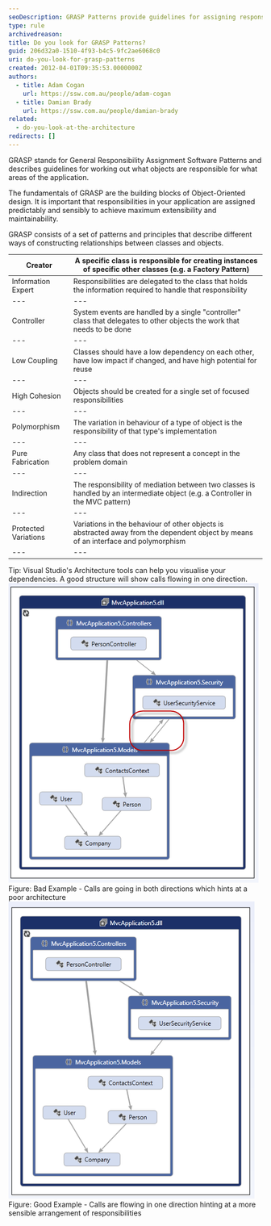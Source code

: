 ```yaml
---
seoDescription: GRASP Patterns provide guidelines for assigning responsibilities to objects and classes, promoting extensibility, maintainability, and low coupling.
type: rule
archivedreason:
title: Do you look for GRASP Patterns?
guid: 206d32a0-1510-4f93-b4c5-9fc2ae6068c0
uri: do-you-look-for-grasp-patterns
created: 2012-04-01T09:35:53.0000000Z
authors:
  - title: Adam Cogan
    url: https://ssw.com.au/people/adam-cogan
  - title: Damian Brady
    url: https://ssw.com.au/people/damian-brady
related:
  - do-you-look-at-the-architecture
redirects: []
---
```


GRASP stands for General Responsibility Assignment Software Patterns and describes guidelines for working out what objects are responsible for what areas of the application.

<!--endintro-->

The fundamentals of GRASP are the building blocks of Object-Oriented design. It is important that responsibilities in your application are assigned predictably and sensibly to achieve maximum extensibility and maintainability.

GRASP consists of a set of patterns and principles that describe different ways of constructing relationships between classes and objects.

| Creator              | A specific class is responsible for creating instances of specific other classes (e.g. a Factory Pattern)                           |
| -------------------- | ----------------------------------------------------------------------------------------------------------------------------------- |
| Information Expert   | Responsibilities are delegated to the class that holds the information required to handle that responsibility                       |
| ---                  | ---                                                                                                                                 |
| Controller           | System events are handled by a single "controller" class that delegates to other objects the work that needs to be done             |
| ---                  | ---                                                                                                                                 |
| Low Coupling         | Classes should have a low dependency on each other, have low impact if changed, and have high potential for reuse                   |
| ---                  | ---                                                                                                                                 |
| High Cohesion        | Objects should be created for a single set of focused responsibilities                                                              |
| ---                  | ---                                                                                                                                 |
| Polymorphism         | The variation in behaviour of a type of object is the responsibility of that type's implementation                                  |
| ---                  | ---                                                                                                                                 |
| Pure Fabrication     | Any class that does not represent a concept in the problem domain                                                                   |
| ---                  | ---                                                                                                                                 |
| Indirection          | The responsibility of mediation between two classes is handled by an intermediate object (e.g. a Controller in the MVC pattern)     |
| ---                  | ---                                                                                                                                 |
| Protected Variations | Variations in the behaviour of other objects is abstracted away from the dependent object by means of an interface and polymorphism |
| ---                  | ---                                                                                                                                 |

Tip: Visual Studio's Architecture tools can help you visualise your dependencies. A good structure will show calls flowing in one direction.
![](architecture_responsibility_bad.png)Figure: Bad Example - Calls are going in both directions which hints at a poor architecture![](architecture_responsibility_good.png)Figure: Good Example - Calls are flowing in one direction hinting at a more sensible arrangement of responsibilities
